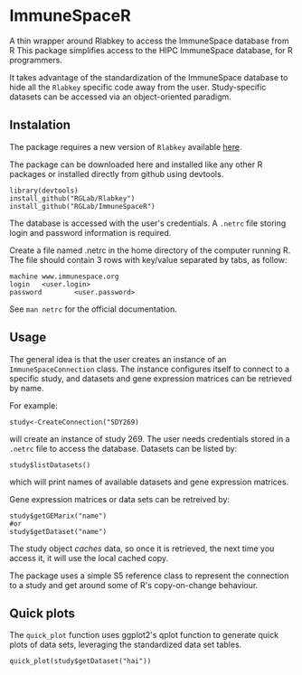 ImmuneSpaceR
============

A thin wrapper around Rlabkey to access the ImmuneSpace database from R
This package simplifies access to the HIPC ImmuneSpace database, for R programmers.

It takes advantage of the standardization of the ImmuneSpace database to hide all the `Rlabkey` specific code away from the user.
Study-specific datasets can be accessed via an object-oriented paradigm.

## Instalation
The package requires a new version of `Rlabkey` available [here](https://github.com/RGLab/Rlabkey).

The package can be downloaded here and installed like any other R packages or installed directly from github using devtools.

    library(devtools)
    install_github("RGLab/Rlabkey")
    install_github("RGLab/ImmuneSpaceR")


The database is accessed with the user's credentials. A `.netrc` file storing login and password information is required.

Create a file named .netrc in the home directory of the computer running R.
The file should contain 3 rows with key/value separated by tabs, as follow:  

    machine	www.immunespace.org  
    login   <user.login>  
    password        <user.password>  

See `man netrc` for the official documentation.

## Usage
The general idea is that the user creates an instance of an `ImmuneSpaceConnection` class. 
The instance configures itself to connect to a specific study, and datasets and gene expression matrices can be retrieved by name.

For example:

```
study<-CreateConnection("SDY269)
```

will create an instance of study 269.  The user needs credentials stored in a `.netrc` file to access the database. 
Datasets can be listed by:

```
study$listDatasets()
```

which will print names of available datasets and gene expression matrices.

Gene expression matrices or data sets can be retreived by:

```
study$getGEMarix("name")
#or
study$getDataset("name")
```

The study object *caches* data, so once it is retrieved, the next time you access it, it will use the local cached copy. 

The package uses a simple S5 reference class to represent the connection to a study and get around some of R's copy-on-change behaviour.

## Quick plots

The `quick_plot` function uses ggplot2's qplot function to generate quick plots of data sets, leveraging the standardized data set tables. 

```
quick_plot(study$getDataset("hai"))
```


